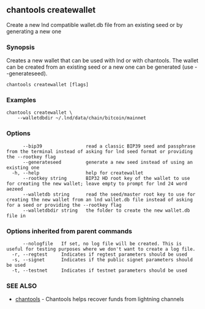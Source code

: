 ## chantools createwallet

Create a new lnd compatible wallet.db file from an existing seed or by generating a new one

### Synopsis

Creates a new wallet that can be used with lnd or with 
chantools. The wallet can be created from an existing seed or a new one can be
generated (use --generateseed).

```
chantools createwallet [flags]
```

### Examples

```
chantools createwallet \
	--walletdbdir ~/.lnd/data/chain/bitcoin/mainnet
```

### Options

```
      --bip39                read a classic BIP39 seed and passphrase from the terminal instead of asking for lnd seed format or providing the --rootkey flag
      --generateseed         generate a new seed instead of using an existing one
  -h, --help                 help for createwallet
      --rootkey string       BIP32 HD root key of the wallet to use for creating the new wallet; leave empty to prompt for lnd 24 word aezeed
      --walletdb string      read the seed/master root key to use for creating the new wallet from an lnd wallet.db file instead of asking for a seed or providing the --rootkey flag
      --walletdbdir string   the folder to create the new wallet.db file in
```

### Options inherited from parent commands

```
      --nologfile   If set, no log file will be created. This is useful for testing purposes where we don't want to create a log file.
  -r, --regtest     Indicates if regtest parameters should be used
  -s, --signet      Indicates if the public signet parameters should be used
  -t, --testnet     Indicates if testnet parameters should be used
```

### SEE ALSO

* [chantools](chantools.md)	 - Chantools helps recover funds from lightning channels

